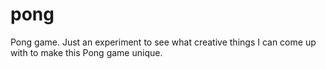 # pong
Pong game. Just an experiment to see what creative things I can come up with to make this Pong game unique.
